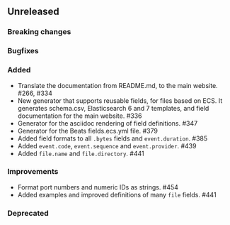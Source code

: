 ## Unreleased

### Breaking changes

### Bugfixes

### Added

* Translate the documentation from README.md, to the main website. #266, #334
* New generator that supports reusable fields, for files based on ECS.
  It generates schema.csv, Elasticsearch 6 and 7 templates, and field documentation
  for the main website. #336
* Generator for the asciidoc rendering of field definitions. #347
* Generator for the Beats fields.ecs.yml file. #379
* Added field formats to all `.bytes` fields and `event.duration`. #385
* Added `event.code`, `event.sequence` and `event.provider`. #439
* Added `file.name` and `file.directory`. #441

### Improvements

* Format port numbers and numeric IDs as strings. #454
* Added examples and improved definitions of many `file` fields. #441

### Deprecated


<!-- All empty sections:

## Unreleased

### Breaking changes

### Bugfixes

### Added

### Improvements

### Deprecated

-->
